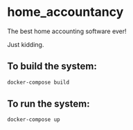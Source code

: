 # home_accountancy

The best home accounting software ever!

Just kidding.

## To build the system:
```sh
docker-compose build
```

## To run the system:
```sh
docker-compose up
```